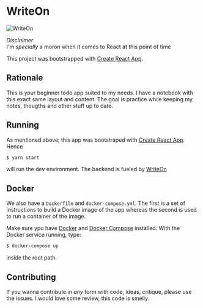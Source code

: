 # WriteOn

![WriteOn](https://i.imgur.com/icA08J8.png)

*Disclaimer*  
I'm *specially* a moron when it comes to React at this point of time

This project was bootstrapped with [Create React App](https://github.com/facebook/create-react-app).


## Rationale

This is your beginner todo app suited to my needs. I have a notebook with this 
exact same layout and content. The goal is practice while keeping my notes, thougths 
and other stuff up to date.

## Running

As mentioned above, this app was bootstraped with [Create React App](https://github.com/facebook/create-react-app).
Hence

```sh
$ yarn start
```

will run the dev environment. The backend is fueled by [WriteOn](https://github.com/trinaldi/writeon)

## Docker

We also have a `Dockerfile` and `docker-compose.yml`. The first is a set of instructions to build a Docker image of the app 
whereas the second is used to run a container of the image.

Make sure ypu have [Docker](https://www.docker.com) and [Docker Compose](https://docs.docker.com/compose/install/) installed. With the Docker service running, type:

```sh
$ docker-compose up
```

inside the root path.


## Contributing

If you wanna contribute in _any_ form with code, ideas, critique, please use the 
issues. I would love some review, this code is smelly.
